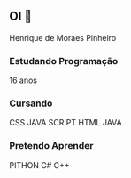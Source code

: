 ## OI 👋
Henrique de Moraes Pinheiro
### Estudando Programação
16 anos <br>
### Cursando
CSS
JAVA SCRIPT
HTML
JAVA

### Pretendo Aprender
PITHON
C#
C++

